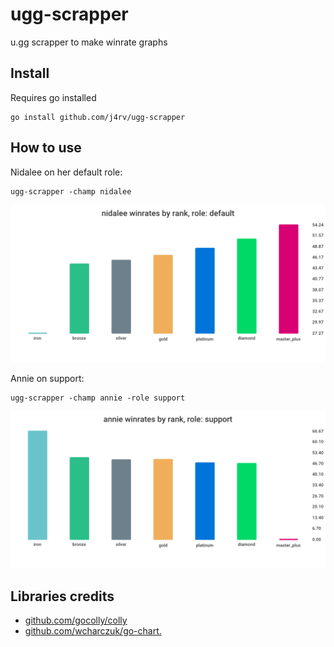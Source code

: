 # ugg-scrapper
u.gg scrapper to make winrate graphs

## Install
Requires go installed

```
go install github.com/j4rv/ugg-scrapper
```

## How to use
Nidalee on her default role:

```
ugg-scrapper -champ nidalee
```

![Nidalee winrates](images/nidalee-default.png)

Annie on support:

```
ugg-scrapper -champ annie -role support
```

![Annie support winrates](images/annie-support.png)

## Libraries credits
- [github.com/gocolly/colly](https://github.com/gocolly/colly)
- [github.com/wcharczuk/go-chart.](https://github.com/wcharczuk/go-chart)